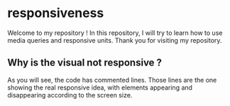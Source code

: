 # responsiveness

Welcome to my repository !
In this repository, I will try to learn how to use media queries and responsive units.
Thank you for visiting my repository.

## Why is the visual not responsive ?

As you will see, the code has commented lines. Those lines are the one showing the real responsive idea,
with elements appearing and disappearing according to the screen size.
